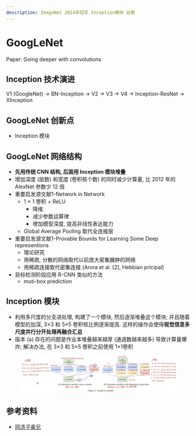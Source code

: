 ```yaml
---
description: ImageNet 2014年冠军 Inception模块 谷歌
---
```


# GoogLeNet

Paper: Going deeper with convolutions

## Inception 技术演进

V1 (GoogleNet) → BN-Inception → V2 → V3 → V4 → Inception-ResNet → XInception

## GoogLeNet 创新点

* Inception 模块

## GoogLeNet 网络结构

* **先用传统 CNN 结构, 后面用 Inception 模块堆叠**
* 增加深度 (层数) 和宽度 (卷积核个数) 的同时减少计算量, 比 2012 年的 AlexNet 参数少 12 倍
* 重要启发源文献1-Network in Network&#x20;
  * 1 × 1 卷积 + ReLU
    * 降维
    * 减少参数运算律
    * 增加模型深度, 提高非线性表达能力
  * Global Average Pooling 取代全连接层
* 重要启发源文献1-Provable Bounds for Learning Some Deep representions
  * 理论研究
  * 用稀疏, 分散的网络取代以前庞大密集臃肿的网络
  * 用稀疏连接取代密集连接 (Arora et al. \[2], Hebbian pricipal)
* 目标检测阶段应用 R-CNN 类似的方法
  * muti-box prediction



## Inception 模块

* 利用多尺度的分支进处理, 构建了一个模块, 然后逐渐堆叠这个模块; 并且随着模型的加深, 3×3 和 5×5 卷积核比例逐渐提高. 这样的操作会使得**视觉信息多尺度并行分开处理再融合汇总**
* 版本 (a) 存在的问题是作业本堆叠越来越厚 (通道数越来越多) 导致计算量爆炸; 解决办法, 在 3×3 和 5×5 卷积之前使用 1×1卷积

<figure><img src="../../.gitbook/assets/image (27).png" alt=""><figcaption></figcaption></figure>



## 参考资料

* [同济子豪兄](https://www.bilibili.com/video/BV17g411L7Se/?p=2\&spm\_id\_from=pageDriver\&vd\_source=4afb0374462e2a6a5fe3309f3b19500d)
